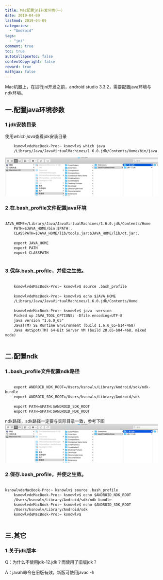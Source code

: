 ```yaml
---
title: Mac配置jni开发环境(一)
date: 2019-04-09
lastmod: 2019-04-09
categories:
  - "Android"
tags:
  - "jni"
comment: true
toc: true
autoCollapseToc: false
contentCopyright: false
reward: true
mathjax: false
---
```


Mac机器上，在进行jni开发之前，android studio 3.3.2，需要配置java环境与ndk环境。

## 一.配置java环境参数

### 1.jdk安装目录

使用*which java*查看jdk安装目录

```terminal
	ksnowlvdeMacBook-Pro:~ ksnowlv$ which java
 	/Library/Java/JavaVirtualMachines/1.6.0.jdk/Contents/Home/bin/java

```

![image](/images/post/2019-04-09-macxia-pei-zhi-jnikai-fa-huan-jing-1/jdk-path.png) 


### 2.在.bash_profile文件配置java环境

```terminal
	JAVA_HOME=/Library/Java/JavaVirtualMachines/1.6.0.jdk/Contents/Home
	PATH=$JAVA_HOME/bin:$PATH:.
	CLASSPATH=$JAVA_HOME/lib/tools.jar:$JAVA_HOME/lib/dt.jar:.

	export JAVA_HOME
	export PATH
	export CLASSPATH
	
```

### 3.保存.bash_profile，并使之生效。

```terminal

	ksnowlvdeMacBook-Pro:~ ksnowlv$ source .bash_profile
	
	ksnowlvdeMacBook-Pro:~ ksnowlv$ echo $JAVA_HOME
	/Library/Java/JavaVirtualMachines/1.6.0.jdk/Contents/Home
	
	ksnowlvdeMacBook-Pro:~ ksnowlv$ java -version
	Picked up JAVA_TOOL_OPTIONS: -Dfile.encoding=UTF-8
	java version "1.6.0_65"
	Java(TM) SE Runtime Environment (build 1.6.0_65-b14-468)
	Java HotSpot(TM) 64-Bit Server VM (build 20.65-b04-468, mixed mode)
	
```	
	
## 二.配置ndk

### 1..bash_profile文件配置ndk路径
```terminal

 	export ANDROID_NDK_ROOT=/Users/ksnowlv/Library/Android/sdk/ndk-bundle 
 	export ANDROID_SDK_ROOT=/Users/ksnowlv/Library/Android/sdk

 	export PATH=$PATH:$ANDROID_SDK_ROOT  
 	export PATH=$PATH:$ANDROID_NDK_ROOT 
```
	
ndk路径，sdk路径一定要与实际目录一致，参考下图	
![image](/images/post/2019-04-09-macxia-pei-zhi-jnikai-fa-huan-jing-1/jdk-path.png) 

### 2.保存.bash_profile，并使之生效。	
```terminal

ksnowlvdeMacBook-Pro:~ ksnowlv$ source .bash_profile
	ksnowlvdeMacBook-Pro:~ ksnowlv$ echo $ANDROID_NDK_ROOT
	/Users/ksnowlv/Library/Android/sdk/ndk-bundle
	ksnowlvdeMacBook-Pro:~ ksnowlv$ echo $ANDROID_SDK_ROOT
	/Users/ksnowlv/Library/Android/sdk
	ksnowlvdeMacBook-Pro:~ ksnowlv$ 
	
```	

## 三.其它

### 1.关于jdk版本

Q：为什么不使用jdk-12.jdk？而使用了旧版jdk？

A：javah命令在旧版有效。新版可使用javac -h

